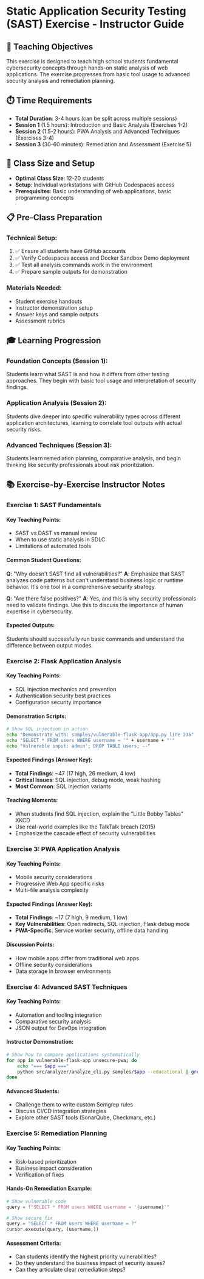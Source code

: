 # Static Application Security Testing (SAST) Exercise - Instructor Guide

## 🎯 Teaching Objectives

This exercise is designed to teach high school students fundamental cybersecurity concepts through hands-on static analysis of web applications. The exercise progresses from basic tool usage to advanced security analysis and remediation planning.

## ⏱️ Time Requirements

- **Total Duration**: 3-4 hours (can be split across multiple sessions)
- **Session 1** (1.5 hours): Introduction and Basic Analysis (Exercises 1-2)
- **Session 2** (1.5-2 hours): PWA Analysis and Advanced Techniques (Exercises 3-4)
- **Session 3** (30-60 minutes): Remediation and Assessment (Exercise 5)

## 👥 Class Size and Setup

- **Optimal Class Size**: 12-20 students
- **Setup**: Individual workstations with GitHub Codespaces access
- **Prerequisites**: Basic understanding of web applications, basic programming concepts

## 📋 Pre-Class Preparation

### Technical Setup:
1. ✅ Ensure all students have GitHub accounts
2. ✅ Verify Codespaces access and Docker Sandbox Demo deployment
3. ✅ Test all analysis commands work in the environment
4. ✅ Prepare sample outputs for demonstration

### Materials Needed:
- Student exercise handouts
- Instructor demonstration setup
- Answer keys and sample outputs
- Assessment rubrics

## 🎓 Learning Progression

### Foundation Concepts (Session 1):
Students learn what SAST is and how it differs from other testing approaches. They begin with basic tool usage and interpretation of security findings.

### Application Analysis (Session 2):
Students dive deeper into specific vulnerability types across different application architectures, learning to correlate tool outputs with actual security risks.

### Advanced Techniques (Session 3):
Students learn remediation planning, comparative analysis, and begin thinking like security professionals about risk prioritization.

## 📚 Exercise-by-Exercise Instructor Notes

### Exercise 1: SAST Fundamentals

#### Key Teaching Points:
- SAST vs DAST vs manual review
- When to use static analysis in SDLC
- Limitations of automated tools

#### Common Student Questions:
**Q**: "Why doesn't SAST find all vulnerabilities?"
**A**: Emphasize that SAST analyzes code patterns but can't understand business logic or runtime behavior. It's one tool in a comprehensive security strategy.

**Q**: "Are there false positives?"
**A**: Yes, and this is why security professionals need to validate findings. Use this to discuss the importance of human expertise in cybersecurity.

#### Expected Outputs:
Students should successfully run basic commands and understand the difference between output modes.

### Exercise 2: Flask Application Analysis

#### Key Teaching Points:
- SQL injection mechanics and prevention
- Authentication security best practices
- Configuration security importance

#### Demonstration Scripts:
```bash
# Show SQL injection in action
echo "Demonstrate with: samples/vulnerable-flask-app/app.py line 235"
echo "SELECT * FROM users WHERE username = '" + username + "'"
echo "Vulnerable input: admin'; DROP TABLE users; --"
```

#### Expected Findings (Answer Key):
- **Total Findings**: ~47 (17 high, 26 medium, 4 low)
- **Critical Issues**: SQL injection, debug mode, weak hashing
- **Most Common**: SQL injection variants

#### Teaching Moments:
- When students find SQL injection, explain the "Little Bobby Tables" XKCD
- Use real-world examples like the TalkTalk breach (2015)
- Emphasize the cascade effect of security vulnerabilities

### Exercise 3: PWA Application Analysis

#### Key Teaching Points:
- Mobile security considerations
- Progressive Web App specific risks
- Multi-file analysis complexity

#### Expected Findings (Answer Key):
- **Total Findings**: ~17 (7 high, 9 medium, 1 low)
- **Key Vulnerabilities**: Open redirects, SQL injection, Flask debug mode
- **PWA-Specific**: Service worker security, offline data handling

#### Discussion Points:
- How mobile apps differ from traditional web apps
- Offline security considerations
- Data storage in browser environments

### Exercise 4: Advanced SAST Techniques

#### Key Teaching Points:
- Automation and tooling integration
- Comparative security analysis
- JSON output for DevOps integration

#### Instructor Demonstration:
```bash
# Show how to compare applications systematically
for app in vulnerable-flask-app unsecure-pwa; do
    echo "=== $app ==="
    python src/analyzer/analyze_cli.py samples/$app --educational | grep "Total:"
done
```

#### Advanced Students:
- Challenge them to write custom Semgrep rules
- Discuss CI/CD integration strategies
- Explore other SAST tools (SonarQube, Checkmarx, etc.)

### Exercise 5: Remediation Planning

#### Key Teaching Points:
- Risk-based prioritization
- Business impact consideration
- Verification of fixes

#### Hands-On Remediation Example:
```python
# Show vulnerable code
query = f"SELECT * FROM users WHERE username = '{username}'"

# Show secure fix
query = "SELECT * FROM users WHERE username = ?"
cursor.execute(query, (username,))
```

#### Assessment Criteria:
- Can students identify the highest priority vulnerabilities?
- Do they understand the business impact of security issues?
- Can they articulate clear remediation steps?